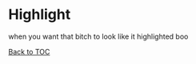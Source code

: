 # Highlight

when you want that bitch to look like it highlighted boo

[Back to TOC](../../../readme.md)
